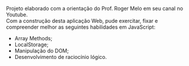 Projeto elaborado com a orientação do Prof. Roger Melo em seu canal no Youtube. <br> 
Com a construção desta aplicação Web, pude exercitar, fixar e compreender melhor as seguintes habilidades em JavaScript: <br>
- Array Methods; <br>
- LocalStorage; <br>
- Manipulação do DOM; <br>
- Desenvolvimento de raciocínio lógico. <br>